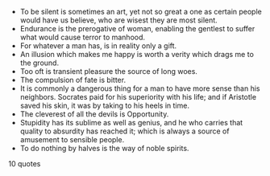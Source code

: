  - To be silent is sometimes an art, yet not so great a one as certain people would have us believe, who are wisest they are most silent.
 - Endurance is the prerogative of woman, enabling the gentlest to suffer what would cause terror to manhood.
 - For whatever a man has, is in reality only a gift.
 - An illusion which makes me happy is worth a verity which drags me to the ground.
 - Too oft is transient pleasure the source of long woes.
 - The compulsion of fate is bitter.
 - It is commonly a dangerous thing for a man to have more sense than his neighbors. Socrates paid for his superiority with his life; and if Aristotle saved his skin, it was by taking to his heels in time.
 - The cleverest of all the devils is Opportunity.
 - Stupidity has its sublime as well as genius, and he who carries that quality to absurdity has reached it; which is always a source of amusement to sensible people.
 - To do nothing by halves is the way of noble spirits.

10 quotes